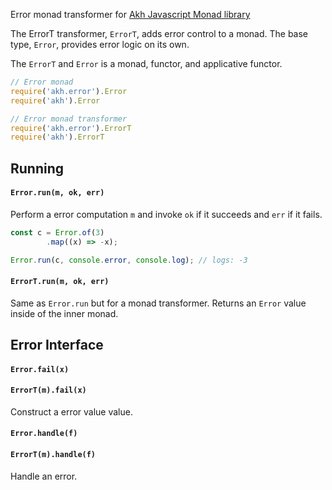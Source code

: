 Error monad transformer for [Akh Javascript Monad library](https://github.com/mattbierner/akh)

The ErrorT transformer, `ErrorT`, adds error control to a monad. The base type, `Error`, provides error logic on its own.

The `ErrorT` and `Error` is a monad, functor, and applicative functor.

```js
// Error monad
require('akh.error').Error
require('akh').Error

// Error monad transformer
require('akh.error').ErrorT
require('akh').ErrorT
```

## Running

#### `Error.run(m, ok, err)`
Perform a error computation `m` and invoke `ok` if it succeeds and `err` if it fails.

```js
const c = Error.of(3)
        .map((x) => -x);

Error.run(c, console.error, console.log); // logs: -3
```

#### `ErrorT.run(m, ok, err)`
Same as `Error.run` but for a monad transformer. Returns an `Error` value inside of the inner monad.



## Error Interface

#### `Error.fail(x)`
#### `ErrorT(m).fail(x)`
Construct a error value value. 


#### `Error.handle(f)`
#### `ErrorT(m).handle(f)`
Handle an error.

